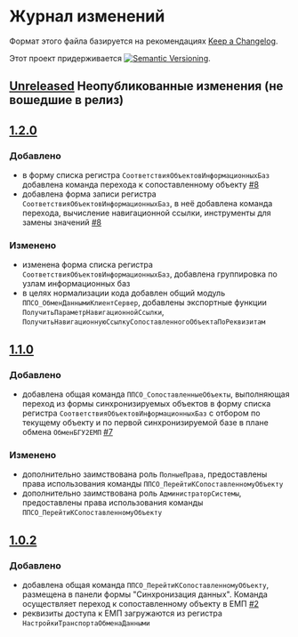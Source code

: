 # Журнал изменений

Формат этого файла базируется на рекомендациях
[Keep a Changelog](https://keepachangelog.com/ru/1.0.0/).

Этот проект придерживается
[![Semantic Versioning](https://img.shields.io/static/v1?label=Semantic%20Versioning&message=v2.0.0&color=green&logo=semver)](https://semver.org/lang/ru/spec/v2.0.0.html).

## [Unreleased] Неопубликованные изменения (не вошедшие в релиз)

## [1.2.0]

### Добавлено

- в форму списка регистра `СоответствияОбъектовИнформационныхБаз` добавлена
  команда перехода к сопоставленному объекту
  [#8](https://github.com/csm-ivanovo-ru/1s-GoToLinkedObjects/issues/8)
- добавлена форма записи регистра `СоответствияОбъектовИнформационныхБаз`,
  в неё добавлена команда перехода, вычисление навигационной ссылки,
  инструменты для замены значений
  [#8](https://github.com/csm-ivanovo-ru/1s-GoToLinkedObjects/issues/8)

### Изменено

- изменена форма списка регистра `СоответствияОбъектовИнформационныхБаз`,
  добавлена группировка по узлам информационных баз
- в целях нормализации кода добавлен общий модуль `ППСО_ОбменДаннымиКлиентСервер`,
  добавлены экспортные функции `ПолучитьПараметрНавигационнойСсылки`,
  `ПолучитьНавигационнуюСсылкуСопоставленногоОбъектаПоРеквизитам`

## [1.1.0]

### Добавлено

- добавлена общая команда `ППСО_СопоставленныеОбъекты`,
  выполняющая переход из формы синхронизируемых объектов
  в форму списка регистра `СоответствияОбъектовИнформационныхБаз`
  с отбором по текущему объекту и по первой синхронизируемой базе
  в плане обмена `ОбменБГУ2ЕМП`
  [#7](https://github.com/csm-ivanovo-ru/1s-GoToLinkedObjects/issues/7)

### Изменено

- дополнительно заимствована роль `ПолныеПрава`,
  предоставлены права использования команды
  `ППСО_ПерейтиКСопоставленномуОбъекту`
- дополнительно заимствована роль `АдминистраторСистемы`,
  предоставлены права использования команды
  `ППСО_ПерейтиКСопоставленномуОбъекту`

## [1.0.2]

### Добавлено

- добавлена общая команда `ППСО_ПерейтиКСопоставленномуОбъекту`,
  размещена в панели формы "Синхронизация данных".
  Команда осуществляет переход к сопоставленному объекту в ЕМП
  [#2](https://github.com/csm-ivanovo-ru/1s-GoToLinkedObjects/issues/2)
- реквизиты доступа к ЕМП загружаются из регистра `НастройкиТранспортаОбменаДанными`

[Unreleased]: https://github.com/csm-ivanovo-ru/1s-GoToLinkedObjects-EMP/compare/1.2.0...HEAD
[1.2.0]: https://github.com/csm-ivanovo-ru/1s-GoToLinkedObjects-EMP/compare/1.1.0...1.2.0
[1.1.0]: https://github.com/csm-ivanovo-ru/1s-GoToLinkedObjects-EMP/compare/1.0.2...1.1.0
[1.0.2]: https://github.com/csm-ivanovo-ru/1s-GoToLinkedObjects-EMP/releases/tag/1.0.2
